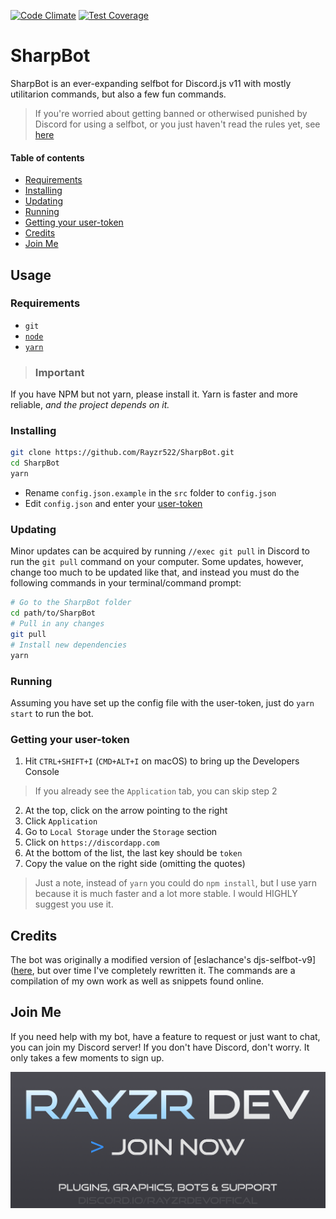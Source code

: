 [![Code Climate](https://codeclimate.com/github/Rayzr522/SharpBot/badges/gpa.svg)](https://codeclimate.com/github/Rayzr522/SharpBot) [![Test Coverage](https://codeclimate.com/github/Rayzr522/SharpBot/badges/coverage.svg)](https://codeclimate.com/github/Rayzr522/SharpBot/coverage)

# SharpBot
SharpBot is an ever-expanding selfbot for Discord.js v11 with mostly utilitarion commands, but also a few fun commands.

> If you're worried about getting banned or otherwised punished by Discord for using a selfbot, or you just haven't read the rules yet, see [here](/RULES.md)

#### Table of contents
- [Requirements](#requirements)
- [Installing](#installing)
- [Updating](#updating)
- [Running](#running)
- [Getting your user-token](#getting-your-user-token)
- [Credits](#credits)
- [Join Me](#join-me)

## Usage
### Requirements
- `git`
- [`node`](https://nodejs.org/en/download/current/)
- [`yarn`](https://yarnpkg.com/docs/install)

> ### Important
If you have NPM but not yarn, please install it. Yarn is faster and more reliable, *and the project depends on it.*

### Installing

```bash
git clone https://github.com/Rayzr522/SharpBot.git
cd SharpBot
yarn
```

- Rename `config.json.example` in the `src` folder to `config.json`
- Edit `config.json` and enter your [user-token](#getting-your-user-token)

### Updating
Minor updates can be acquired by running `//exec git pull` in Discord to run the `git pull` command on your computer. Some updates, however, change too much to be updated like that, and instead you must do the following commands in your terminal/command prompt:

```bash
# Go to the SharpBot folder
cd path/to/SharpBot
# Pull in any changes
git pull
# Install new dependencies
yarn
```

### Running
Assuming you have set up the config file with the user-token, just do `yarn start` to run the bot.

### Getting your user-token
1. Hit `CTRL+SHIFT+I` (`CMD+ALT+I` on macOS) to bring up the Developers Console
> If you already see the `Application` tab, you can skip step 2
2. At the top, click on the arrow pointing to the right
3. Click `Application`
4. Go to `Local Storage` under the `Storage` section
5. Click on `https://discordapp.com`
6. At the bottom of the list, the last key should be `token`
7. Copy the value on the right side (omitting the quotes)

> Just a note, instead of `yarn` you could do `npm install`, but I use yarn because it is much faster and a lot more stable. I would HIGHLY suggest you use it.

## Credits
The bot was originally a modified version of [eslachance's djs-selfbot-v9]([here](https://github.com/eslachance/djs-selfbot-v9), but over time I've completely rewritten it. The commands are a compilation of my own work as well as snippets found online.

## Join Me
If you need help with my bot, have a feature to request or just want to chat, you can join my Discord server! If you don't have Discord, don't worry. It only takes a few moments to sign up.

[![Discord Badge](https://github.com/Rayzr522/ProjectResources/raw/master/RayzrDev/badge-small.png)](https://discord.io/rayzrdevofficial)
